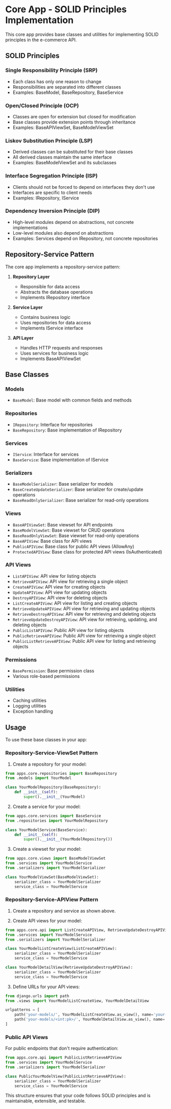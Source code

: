 # Core App - SOLID Principles Implementation

This core app provides base classes and utilities for implementing SOLID principles in the e-commerce API.

## SOLID Principles

### Single Responsibility Principle (SRP)
- Each class has only one reason to change
- Responsibilities are separated into different classes
- Examples: BaseModel, BaseRepository, BaseService

### Open/Closed Principle (OCP)
- Classes are open for extension but closed for modification
- Base classes provide extension points through inheritance
- Examples: BaseAPIViewSet, BaseModelViewSet

### Liskov Substitution Principle (LSP)
- Derived classes can be substituted for their base classes
- All derived classes maintain the same interface
- Examples: BaseModelViewSet and its subclasses

### Interface Segregation Principle (ISP)
- Clients should not be forced to depend on interfaces they don't use
- Interfaces are specific to client needs
- Examples: IRepository, IService

### Dependency Inversion Principle (DIP)
- High-level modules depend on abstractions, not concrete implementations
- Low-level modules also depend on abstractions
- Examples: Services depend on IRepository, not concrete repositories

## Repository-Service Pattern

The core app implements a repository-service pattern:

1. **Repository Layer**
   - Responsible for data access
   - Abstracts the database operations
   - Implements IRepository interface

2. **Service Layer**
   - Contains business logic
   - Uses repositories for data access
   - Implements IService interface

3. **API Layer**
   - Handles HTTP requests and responses
   - Uses services for business logic
   - Implements BaseAPIViewSet

## Base Classes

### Models
- `BaseModel`: Base model with common fields and methods

### Repositories
- `IRepository`: Interface for repositories
- `BaseRepository`: Base implementation of IRepository

### Services
- `IService`: Interface for services
- `BaseService`: Base implementation of IService

### Serializers
- `BaseModelSerializer`: Base serializer for models
- `BaseCreateUpdateSerializer`: Base serializer for create/update operations
- `BaseReadOnlySerializer`: Base serializer for read-only operations

### Views
- `BaseAPIViewSet`: Base viewset for API endpoints
- `BaseModelViewSet`: Base viewset for CRUD operations
- `BaseReadOnlyViewSet`: Base viewset for read-only operations
- `BaseAPIView`: Base class for API views
- `PublicAPIView`: Base class for public API views (AllowAny)
- `ProtectedAPIView`: Base class for protected API views (IsAuthenticated)

### API Views
- `ListAPIView`: API view for listing objects
- `RetrieveAPIView`: API view for retrieving a single object
- `CreateAPIView`: API view for creating objects
- `UpdateAPIView`: API view for updating objects
- `DestroyAPIView`: API view for deleting objects
- `ListCreateAPIView`: API view for listing and creating objects
- `RetrieveUpdateAPIView`: API view for retrieving and updating objects
- `RetrieveDestroyAPIView`: API view for retrieving and deleting objects
- `RetrieveUpdateDestroyAPIView`: API view for retrieving, updating, and deleting objects
- `PublicListAPIView`: Public API view for listing objects
- `PublicRetrieveAPIView`: Public API view for retrieving a single object
- `PublicListRetrieveAPIView`: Public API view for listing and retrieving objects

### Permissions
- `BasePermission`: Base permission class
- Various role-based permissions

### Utilities
- Caching utilities
- Logging utilities
- Exception handling

## Usage

To use these base classes in your app:

### Repository-Service-ViewSet Pattern

1. Create a repository for your model:
```python
from apps.core.repositories import BaseRepository
from .models import YourModel

class YourModelRepository(BaseRepository):
    def __init__(self):
        super().__init__(YourModel)
```

2. Create a service for your model:
```python
from apps.core.services import BaseService
from .repositories import YourModelRepository

class YourModelService(BaseService):
    def __init__(self):
        super().__init__(YourModelRepository())
```

3. Create a viewset for your model:
```python
from apps.core.views import BaseModelViewSet
from .services import YourModelService
from .serializers import YourModelSerializer

class YourModelViewSet(BaseModelViewSet):
    serializer_class = YourModelSerializer
    service_class = YourModelService
```

### Repository-Service-APIView Pattern

1. Create a repository and service as shown above.

2. Create API views for your model:
```python
from apps.core.api import ListCreateAPIView, RetrieveUpdateDestroyAPIView
from .services import YourModelService
from .serializers import YourModelSerializer

class YourModelListCreateView(ListCreateAPIView):
    serializer_class = YourModelSerializer
    service_class = YourModelService

class YourModelDetailView(RetrieveUpdateDestroyAPIView):
    serializer_class = YourModelSerializer
    service_class = YourModelService
```

3. Define URLs for your API views:
```python
from django.urls import path
from .views import YourModelListCreateView, YourModelDetailView

urlpatterns = [
    path('your-models/', YourModelListCreateView.as_view(), name='your-model-list'),
    path('your-models/<int:pk>/', YourModelDetailView.as_view(), name='your-model-detail'),
]
```

### Public API Views

For public endpoints that don't require authentication:

```python
from apps.core.api import PublicListRetrieveAPIView
from .services import YourModelService
from .serializers import YourModelSerializer

class PublicYourModelView(PublicListRetrieveAPIView):
    serializer_class = YourModelSerializer
    service_class = YourModelService
```

This structure ensures that your code follows SOLID principles and is maintainable, extensible, and testable.
